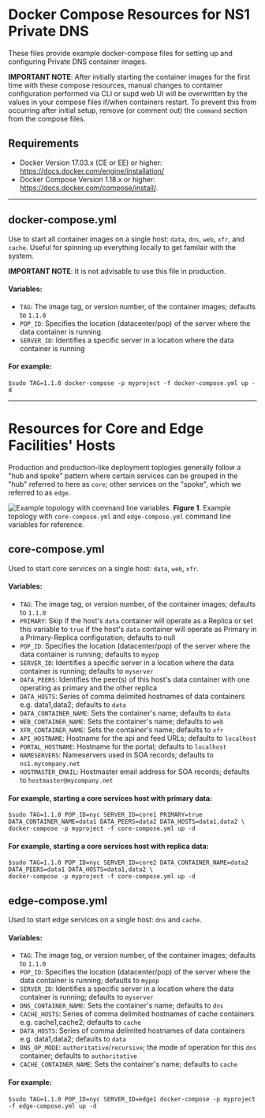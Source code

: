 # Docker Compose Resources for NS1 Private DNS

These files provide example docker-compose files for setting up and configuring Private DNS container images.

**IMPORTANT NOTE**: After initially starting the container images for the first time with these compose resources, manual changes to container configuration performed via CLI or supd web UI will be overwritten by the values in your compose files if/when containers restart. To prevent this from occurring after initial setup, remove (or comment out) the `command` section from the compose files.

## Requirements

- Docker Version 17.03.x (CE or EE) or higher: https://docs.docker.com/engine/installation/
- Docker Compose Version 1.18.x or higher: https://docs.docker.com/compose/install/.

---

## docker-compose.yml

Use to start all container images on a single host: `data`, `dns`, `web`, `xfr`, and `cache`. Useful for spinning up everything locally to get familair with the system. 

**IMPORTANT NOTE**: It is not advisable to use this file in production.

#### Variables:

- `TAG`: The image tag, or version number, of the container images; defaults to `1.1.0`
- `POP_ID`: Specifies the location (datacenter/pop) of the server where the data container is running
- `SERVER_ID`: Identifies a specific server in a location where the data container is running

#### For example:

```shell
$sudo TAG=1.1.0 docker-compose -p myproject -f docker-compose.yml up -d
```

---


# Resources for Core and Edge Facilities' Hosts
Production and production-like deployment toplogies generally follow a "hub and spoke" pattern where certain services can be grouped in the "hub" referred to here as `core`; other services on the "spoke", which we referred to as `edge`.

![Example topology with command line variables.](https://github.com/ns1/ns1-privatedns/blob/release/1.1.0/docker-compose/figure1.PNG?raw=true)
**Figure 1**. Example topology with `core-compose.yml` and `edge-compose.yml` command line variables for reference.


## core-compose.yml

Used to start core services on a single host: `data`, `web`, `xfr`.

#### Variables:

- `TAG`: The image tag, or version number, of the container images; defaults to `1.1.0`
- `PRIMARY`: Skip if the host's `data` container will operate as a Replica or set this variable to `true` if the host's `data` container will operate as Primary in a Primary-Replica configuration; defaults to null
- `POP_ID`: Specifies the location (datacenter/pop) of the server where the data container is running; defaults to `mypop` 
- `SERVER_ID`: Identifies a specific server in a location where the data container is running; defaults to `myserver` 
- `DATA_PEERS`: Identifies the peer(s) of this host's data container with one operating as primary and the other replica
- `DATA_HOSTS`: Series of comma delimited hostnames of data containers e.g. data1,data2; defaults to `data`
- `DATA_CONTAINER_NAME`: Sets the container's name; defaults to `data`
- `WEB_CONTAINER_NAME`: Sets the container's name; defaults to `web`
- `XFR_CONTAINER_NAME`: Sets the container's name; defaults to `xfr`
- `API_HOSTNAME`: Hostname for the api and feed URLs; defaults to `localhost`
- `PORTAL_HOSTNAME`: Hostname for the portal; defaults to `localhost`
- `NAMESERVERS`: Nameservers used in SOA records; defaults to `ns1.mycompany.net`
- `HOSTMASTER_EMAIL`: Hostmaster email address for SOA records; defaults to `hostmaster@mycompany.net`

#### For example, starting a core services host with primary data:

```shell
$sudo TAG=1.1.0 POP_ID=nyc SERVER_ID=core1 PRIMARY=true DATA_CONTAINER_NAME=data1 DATA_PEERS=data2 DATA_HOSTS=data1,data2 \ 
docker-compose -p myproject -f core-compose.yml up -d
```

#### For example, starting a core services host with replica data:

```shell
$sudo TAG=1.1.0 POP_ID=nyc SERVER_ID=core2 DATA_CONTAINER_NAME=data2 DATA_PEERS=data1 DATA_HOSTS=data1,data2 \ 
docker-compose -p myproject -f core-compose.yml up -d
```


## edge-compose.yml

Used to start edge services on a single host: `dns` and `cache`.

#### Variables:

- `TAG`: The image tag, or version number, of the container images; defaults to `1.1.0`
- `POP_ID`: Specifies the location (datacenter/pop) of the server where the data container is running; defaults to `mypop` 
- `SERVER_ID`: Identifies a specific server in a location where the data container is running; defaults to `myserver` 
- `DNS_CONTAINER_NAME`: Sets the container's name; defaults to `dns`
- `CACHE_HOSTS`: Series of comma delimited hostnames of cache containers e.g. cache1,cache2; defaults to `cache`
- `DATA_HOSTS`: Series of comma delimited hostnames of data containers e.g. data1,data2; defaults to `data`
- `DNS_OP_MODE`: `authoritative`/`recursive`; the mode of operation for this `dns` container; defaults to `authoritative`
- `CACHE_CONTAINER_NAME`: Sets the container's name; defaults to `cache`

#### For example:

```shell
$sudo TAG=1.1.0 POP_ID=nyc SERVER_ID=edge1 docker-compose -p myproject -f edge-compose.yml up -d
```
